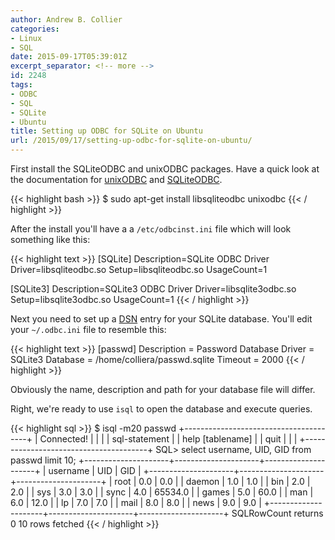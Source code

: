 ```yaml
---
author: Andrew B. Collier
categories:
- Linux
- SQL
date: 2015-09-17T05:39:01Z
excerpt_separator: <!-- more -->
id: 2248
tags:
- ODBC
- SQL
- SQLite
- Ubuntu
title: Setting up ODBC for SQLite on Ubuntu
url: /2015/09/17/setting-up-odbc-for-sqlite-on-ubuntu/
---
```


First install the SQLiteODBC and unixODBC packages. Have a quick look at the documentation for [unixODBC](http://www.unixodbc.org/odbcinst.html) and [SQLiteODBC](http://ch-werner.de/sqliteodbc/html/index.html).

<!--more-->

{{< highlight bash >}}
$ sudo apt-get install libsqliteodbc unixodbc
{{< / highlight >}}

After the install you'll have a a `/etc/odbcinst.ini` file which will look something like this:

{{< highlight text >}}
[SQLite]
Description=SQLite ODBC Driver
Driver=libsqliteodbc.so
Setup=libsqliteodbc.so
UsageCount=1

[SQLite3]
Description=SQLite3 ODBC Driver
Driver=libsqlite3odbc.so
Setup=libsqlite3odbc.so
UsageCount=1
{{< / highlight >}}

Next you need to set up a [DSN](https://en.wikipedia.org/wiki/Data_source_name) entry for your SQLite database. You'll edit your `~/.odbc.ini` file to resemble this:

{{< highlight text >}}
[passwd]
Description = Password Database
Driver = SQLite3
Database = /home/colliera/passwd.sqlite
Timeout = 2000
{{< / highlight >}}

Obviously the name, description and path for your database file will differ.

Right, we're ready to use `isql` to open the database and execute queries.

{{< highlight sql >}}
$ isql -m20 passwd
+---------------------------------------+
| Connected!                            |
|                                       |
| sql-statement                         |
| help [tablename]                      |
| quit                                  |
|                                       |
+---------------------------------------+
SQL> select username, UID, GID from passwd limit 10;
+---------------------+---------------------+---------------------+
| username            | UID                 | GID                 |
+---------------------+---------------------+---------------------+
| root                | 0.0                 | 0.0                 |
| daemon              | 1.0                 | 1.0                 |
| bin                 | 2.0                 | 2.0                 |
| sys                 | 3.0                 | 3.0                 |
| sync                | 4.0                 | 65534.0             |
| games               | 5.0                 | 60.0                |
| man                 | 6.0                 | 12.0                |
| lp                  | 7.0                 | 7.0                 |
| mail                | 8.0                 | 8.0                 |
| news                | 9.0                 | 9.0                 |
+---------------------+---------------------+---------------------+
SQLRowCount returns 0
10 rows fetched
{{< / highlight >}}